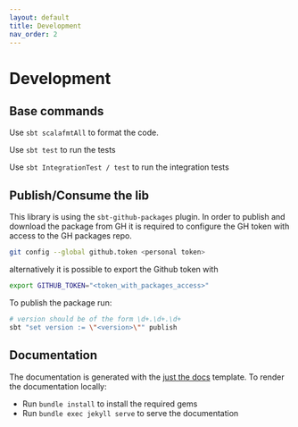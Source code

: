 ```yaml
---
layout: default
title: Development
nav_order: 2
---
```

# Development

## Base commands

Use `sbt scalafmtAll` to format the code.

Use `sbt test` to run the tests

Use `sbt IntegrationTest / test` to run the integration tests

## Publish/Consume the lib

This library is using the `sbt-github-packages` plugin.
In order to publish and download the package from GH it is required to
configure the GH token with access to the GH packages repo.

```bash
git config --global github.token <personal token>
```
alternatively it is possible to export the Github token with
```bash
export GITHUB_TOKEN="<token_with_packages_access>"
```

To publish the package run:
```bash
# version should be of the form \d+.\d+.\d+
sbt "set version := \"<version>\"" publish
```

## Documentation

The documentation is generated with the [just the docs](https://pmarsceill.github.io/just-the-docs/) template.
To render the documentation locally:
- Run `bundle install` to install the required gems
- Run `bundle exec jekyll serve` to serve the documentation
